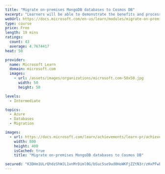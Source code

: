 ```yaml
---
title: "Migrate on-premises MongoDB databases to Cosmos DB"
excerpt: "Learners will be able to demonstrate the benefits and processes for moving a MongoDB database to the Azure Cosmos DB for MongoDB API."
webUrl: https://docs.microsoft.com/en-us/learn/modules/migrate-on-premises-mongodb-databases-azure-database-mongodb/
type: course
price: Free
length: 19 mins
ratings:
  count: 43
  average: 4.7674417
heat: 50

provider:
  name: Microsoft Learn
  domain: microsoft.com
  images:
    - url: /assets/images/organizations/microsoft.com-50x50.jpg
      width: 50
      height: 50

levels:
  - Intermediate

topics:
  - Azure
  - Databases
  - Migration

images:
  - url: https://docs.microsoft.com/learn/achievements/learn-pr/achievements/migrate-on-premises-mongodb-databases-to-cosmos-db-social.png
    width: 800
    height: 400
    isCached: true
    title: "Migrate on-premises MongoDB databases to Cosmos DB"

secured: "K3DHm1ULrQhdzShWJL1vnMrDiml0G/bSuc5se9ud0HoWKFjZZtN3r/zHxPFwELR8COTgtGvQHo3yhkCV5LLrTfrVDo2GgOPR7oJKw3BNoP+zJg+O08kZMxEuCCeYqzwz9BpJYrHnPLEti2hhQ7WndzbIpQhlwpvPewYc/J4FmHx8rQ+71Hoh8di4ezEbZi7QBpqvaaXbT97r+X4nBLoiDN7G/lIF53PiI8CzUBH7A6SKTzZOnbK7DpcCfQfyIkDEVZkzxkUO311JVy6xpIAiwpRUESe927LQXSiPHBQ/P1T8MlpWm+Cka4k6Jyh/x4mraVmicLamPOR4OqVLutuMSFBtvTBAv3U8HaaB+m30HprdvkG6tmDxPCfo4Mb9xjpmdz6KY5OYfKqr0BPQAeFGpw==;l9MicsM+w7rstXUxO3SFBw=="
---
```


